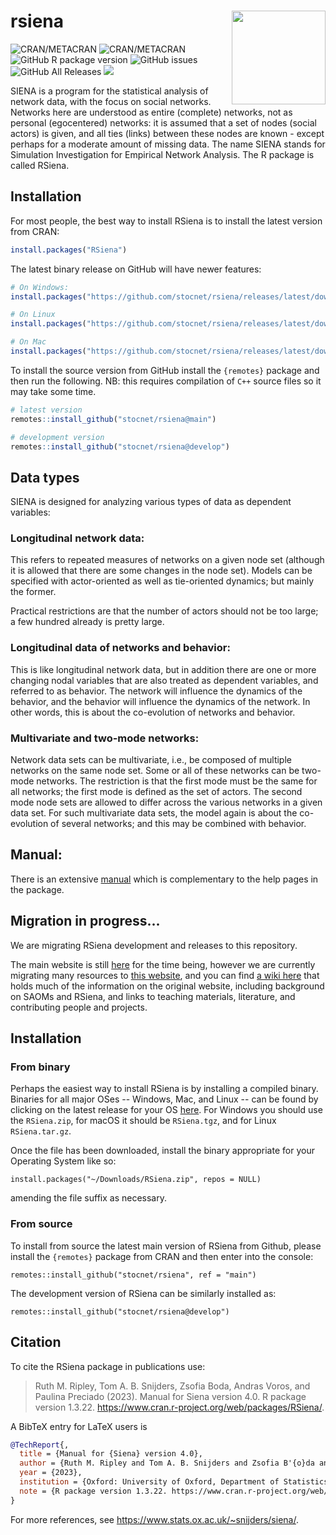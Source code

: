 # rsiena  <img src="https://raw.githubusercontent.com/stocnet/rsiena/main/inst/rsienalogo-2.png" align="right" width="150"/>

![CRAN/METACRAN](https://img.shields.io/cran/l/RSiena)
![CRAN/METACRAN](https://img.shields.io/cran/v/RSiena)
![GitHub R package version](https://img.shields.io/github/r-package/v/stocnet/rsiena)
![GitHub issues](https://img.shields.io/github/issues-raw/stocnet/rsiena)
![GitHub All Releases](https://img.shields.io/github/downloads/stocnet/rsiena/total)
![](https://img.shields.io/badge/lifecycle-stable-brightgreen.svg)


SIENA is a program for the statistical analysis of network data, with the focus on social networks.
Networks here are understood as entire (complete) networks, not as personal (egocentered) networks: 
it is assumed that a set of nodes (social actors) is given, and all ties (links) between these nodes are known - 
except perhaps for a moderate amount of missing data.
The name SIENA stands for Simulation Investigation for Empirical Network Analysis.
The R package is called RSiena.

## Installation

For most people, the best way to install RSiena is to install the latest version from CRAN:

```r
install.packages("RSiena")
```

The latest binary release on GitHub will have newer features:

```r
# On Windows:
install.packages("https://github.com/stocnet/rsiena/releases/latest/download/RSiena.zip", repos = NULL)

# On Linux
install.packages("https://github.com/stocnet/rsiena/releases/latest/download/RSiena.tar.gz", repos = NULL)

# On Mac
install.packages("https://github.com/stocnet/rsiena/releases/latest/download/RSiena.tgz", repos = NULL)
```

To install the source version from GitHub install the `{remotes}` package and then run the following. NB: this requires compilation of `C++` source files so it may take some time.

```r
# latest version
remotes::install_github("stocnet/rsiena@main")

# development version
remotes::install_github("stocnet/rsiena@develop")
```

## Data types

SIENA is designed for analyzing various types of data as dependent variables:

### Longitudinal network data:
This refers to repeated measures of networks on a given node set (although it is allowed that there are some changes in the node set). Models can be specified with actor-oriented as well as tie-oriented dynamics; but mainly the former.

Practical restrictions are that the number of actors should not be too large; a few hundred already is pretty large.

### Longitudinal data of networks and behavior:
This is like longitudinal network data, but in addition there are one or more changing nodal variables that are also treated as dependent variables, and referred to as behavior. The network will influence the dynamics of the behavior, and the behavior will influence the dynamics of the network. In other words, this is about the co-evolution of networks and behavior.

### Multivariate and two-mode networks:
Network data sets can be multivariate, i.e., be composed of multiple networks on the same node set.
Some or all of these networks can be two-mode networks. The restriction is that the first mode must be the same for all networks; the first mode is defined as the set of actors. The second mode node sets are allowed to differ across the various networks in a given data set. For such multivariate data sets, the model again is about the co-evolution of several networks; and this may be combined with behavior. 

## Manual:  
There is an extensive [manual](https://www.stats.ox.ac.uk/~snijders/siena/RSiena_Manual.pdf) which is complementary to the help pages in the package.

## Migration in progress...

We are migrating RSiena development and releases to this repository.

The main website is still [here](http://www.stats.ox.ac.uk/~snijders/siena/) for the time being,
however we are currently migrating many resources to [this website](http://stocnet.github.io/rsiena/),
and you can find [a wiki here](https://github.com/stocnet/rsiena/wiki) that holds much of the information on the original website,
including background on SAOMs and RSiena, and links to teaching materials, literature, and contributing people and projects.

## Installation

### From binary

Perhaps the easiest way to install RSiena is by installing a compiled binary.
Binaries for all major OSes -- Windows, Mac, and Linux -- 
can be found by clicking on the latest release for your OS [here](https://github.com/stocnet/rsiena/releases/latest).
For Windows you should use the `RSiena.zip`, for macOS it should be `RSiena.tgz`, and for Linux `RSiena.tar.gz`.

Once the file has been downloaded, install the binary appropriate for your Operating System like so:

`install.packages("~/Downloads/RSiena.zip", repos = NULL)`

amending the file suffix as necessary.

### From source

To install from source the latest main version of RSiena from Github, 
please install the `{remotes}` package from CRAN and then enter into the console:

`remotes::install_github("stocnet/rsiena", ref = "main")`

The development version of RSiena can be similarly installed as:

`remotes::install_github("stocnet/rsiena@develop")`

## Citation

To cite the RSiena package in publications use:

> Ruth M. Ripley, Tom A. B. Snijders, Zsofia Boda, Andras Voros, and Paulina Preciado (2023). Manual
> for Siena version 4.0. R package version 1.3.22.
> https://www.cran.r-project.org/web/packages/RSiena/.

A BibTeX entry for LaTeX users is

```bib
@TechReport{,
  title = {Manual for {Siena} version 4.0},
  author = {Ruth M. Ripley and Tom A. B. Snijders and Zsofia B'{o}da and Andr'{a}s V"{o}r"{o}s and Paulina Preciado},
  year = {2023},
  institution = {Oxford: University of Oxford, Department of Statistics; Nuffield College},
  note = {R package version 1.3.22. https://www.cran.r-project.org/web/packages/RSiena/},
}
```

For more references, see https://www.stats.ox.ac.uk/~snijders/siena/. 

